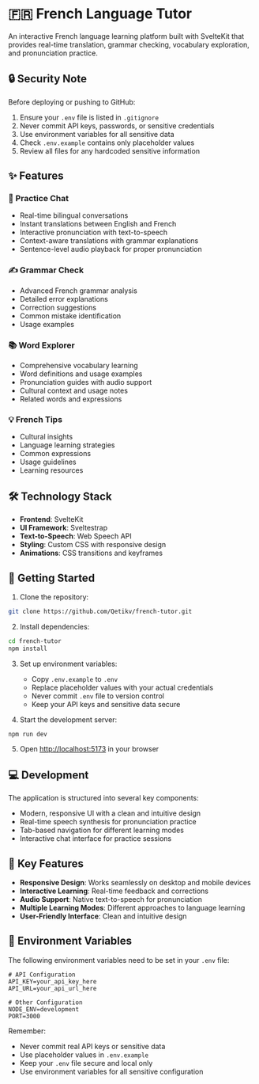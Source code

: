 # 🇫🇷 French Language Tutor

An interactive French language learning platform built with SvelteKit that provides real-time translation, grammar checking, vocabulary exploration, and pronunciation practice.

## 🔒 Security Note

Before deploying or pushing to GitHub:
1. Ensure your `.env` file is listed in `.gitignore`
2. Never commit API keys, passwords, or sensitive credentials
3. Use environment variables for all sensitive data
4. Check `.env.example` contains only placeholder values
5. Review all files for any hardcoded sensitive information

## ✨ Features

### 🎯 Practice Chat
- Real-time bilingual conversations
- Instant translations between English and French
- Interactive pronunciation with text-to-speech
- Context-aware translations with grammar explanations
- Sentence-level audio playback for proper pronunciation

### ✍️ Grammar Check
- Advanced French grammar analysis
- Detailed error explanations
- Correction suggestions
- Common mistake identification
- Usage examples

### 📚 Word Explorer
- Comprehensive vocabulary learning
- Word definitions and usage examples
- Pronunciation guides with audio support
- Cultural context and usage notes
- Related words and expressions

### 💡 French Tips
- Cultural insights
- Language learning strategies
- Common expressions
- Usage guidelines
- Learning resources

## 🛠 Technology Stack

- **Frontend**: SvelteKit
- **UI Framework**: Sveltestrap
- **Text-to-Speech**: Web Speech API
- **Styling**: Custom CSS with responsive design
- **Animations**: CSS transitions and keyframes

## 🚀 Getting Started

1. Clone the repository:
```bash
git clone https://github.com/Qetikv/french-tutor.git
```

2. Install dependencies:
```bash
cd french-tutor
npm install
```

3. Set up environment variables:
   - Copy `.env.example` to `.env`
   - Replace placeholder values with your actual credentials
   - Never commit `.env` file to version control
   - Keep your API keys and sensitive data secure

4. Start the development server:
```bash
npm run dev
```

5. Open [http://localhost:5173](http://localhost:5173) in your browser

## 💻 Development

The application is structured into several key components:
- Modern, responsive UI with a clean and intuitive design
- Real-time speech synthesis for pronunciation practice
- Tab-based navigation for different learning modes
- Interactive chat interface for practice sessions

## 🌟 Key Features

- **Responsive Design**: Works seamlessly on desktop and mobile devices
- **Interactive Learning**: Real-time feedback and corrections
- **Audio Support**: Native text-to-speech for pronunciation
- **Multiple Learning Modes**: Different approaches to language learning
- **User-Friendly Interface**: Clean and intuitive design

## 🔐 Environment Variables

The following environment variables need to be set in your `.env` file:
```
# API Configuration
API_KEY=your_api_key_here
API_URL=your_api_url_here

# Other Configuration
NODE_ENV=development
PORT=3000
```

Remember:
- Never commit real API keys or sensitive data
- Use placeholder values in `.env.example`
- Keep your `.env` file secure and local only
- Use environment variables for all sensitive configuration

